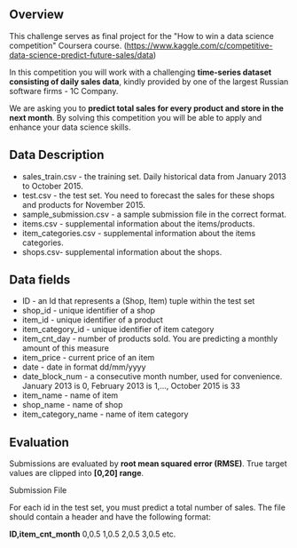 ## Overview
This challenge serves as final project for the "How to win a data science competition" Coursera course. (https://www.kaggle.com/c/competitive-data-science-predict-future-sales/data)

In this competition you will work with a challenging **time-series dataset consisting of daily sales data**, kindly provided by one of the largest Russian software firms - 1C Company.

We are asking you to **predict total sales for every product and store in the next month**. By solving this competition you will be able to apply and enhance your data science skills.

## Data Description
* sales_train.csv - the training set. Daily historical data from January 2013 to October 2015.
* test.csv - the test set. You need to forecast the sales for these shops and products for November 2015.
* sample_submission.csv - a sample submission file in the correct format.
* items.csv - supplemental information about the items/products.
* item_categories.csv  - supplemental information about the items categories.
* shops.csv- supplemental information about the shops.

## Data fields
* ID - an Id that represents a (Shop, Item) tuple within the test set
* shop_id - unique identifier of a shop
* item_id - unique identifier of a product
* item_category_id - unique identifier of item category
* item_cnt_day - number of products sold. You are predicting a monthly amount of this measure
* item_price - current price of an item
* date - date in format dd/mm/yyyy
* date_block_num - a consecutive month number, used for convenience. January 2013 is 0, February 2013 is 1,..., October 2015 is 33
* item_name - name of item
* shop_name - name of shop
* item_category_name - name of item category


## Evaluation
Submissions are evaluated by **root mean squared error (RMSE)**. True target values are clipped into **[0,20] range**.

Submission File

For each id in the test set, you must predict a total number of sales. The file should contain a header and have the following format:

**ID,item_cnt_month**
0,0.5
1,0.5
2,0.5
3,0.5
etc.
